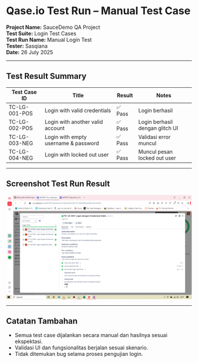 # Qase.io Test Run – Manual Test Case

**Project Name:** SauceDemo QA Project  
**Test Suite:** Login Test Cases  
**Test Run Name:** Manual Login Test  
**Tester:** Sasqiana  
**Date:** 26 July 2025

---

## Test Result Summary

| Test Case ID     | Title                                | Result  | Notes                          |
|------------------|--------------------------------------|---------|--------------------------------|
| TC-LG-001-POS    | Login with valid credentials         | ✅ Pass | Login berhasil                 |
| TC-LG-002-POS    | Login with another valid account     | ✅ Pass | Login berhasil dengan glitch UI|
| TC-LG-003-NEG    | Login with empty username & password | ✅ Pass | Validasi error muncul          |
| TC-LG-004-NEG    | Login with locked out user           | ✅ Pass | Muncul pesan locked out user   |

---

## Screenshot Test Run Result

![Test Run Result](../documentations/Qase-Manual-Test-001.png)

---

## Catatan Tambahan

- Semua test case dijalankan secara manual dan hasilnya sesuai ekspektasi.
- Validasi UI dan fungsionalitas berjalan sesuai skenario.
- Tidak ditemukan bug selama proses pengujian login.
